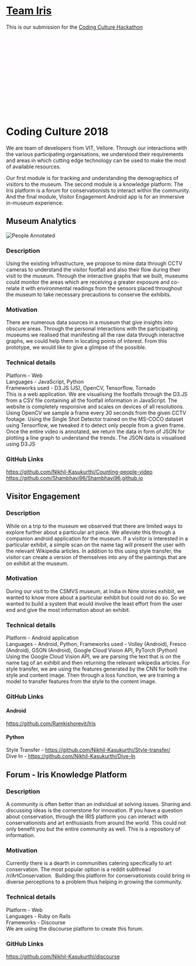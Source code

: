 # [Team Iris](https://team-iris.me)
This is our submission for the [Coding Culture Hackathon](https://coding-culture.zkm.de)

<a herf="https://team-iris.me">![Logo](https://raw.githubusercontent.com/Nikhil-Kasukurthi/Team-Iris/master/Iris%20Assets/animation.gif)

# Coding Culture 2018
We are team of developers from VIT, Vellore. Through our interactions with the various participating organisations, we understood their requirements and areas in which cutting edge technology can be used to make the most of available resources. 

Our first module is for tracking and understanding the demographics of visitors to the museum. The second module is a knowledge platform. The Iris platform is a forum for conservationists to interact within the community. And the final module, Visitor Engagement Android app is for an immersive in-museum experience. 

## Museum Analytics
![People Annotated](https://raw.githubusercontent.com/Nikhil-Kasukurthi/Counting-people-video/master/people_annotated.jpg)
### Description
Using the existing infrastructure, we propose to mine data through CCTV cameras to understand the visitor footfall and also their flow during their visit to the museum. Through the interactive graphs that we built, museums could monitor the areas which are receiving a greater exposure and co-relate it with environmental readings from the sensors placed throughout the museum to take necessary precautions to conserve the exhibits. 

### Motivation
There are numerous data sources in a museum that give insights into obscure areas. Through the personal interactions with the participating museums we realised that manifesting all the raw data through interactive graphs, we could help them in locating points of interest. From this prototype, we would like to give a glimpse of the possible. 

### Technical details
Platform - Web<br>
Languages  - JavaScript, Python<br>
Frameworks used - D3.JS (JS), OpenCV, Tensorflow, Tornado<br>
This is a web application. We are visualising the footfalls through the D3.JS from a CSV file containing all the footfall information in JavaScript. The website is completely responsive and scales on devices of all resolutions. Using OpenCV we sample a frame every 30 seconds from the given CCTV footage. Using the Single Shot Detector trained on the MS-COCO dataset using Tensorflow, we tweaked it to detect only people from a given frame. Once the entire video is annotated, we return the data in form of JSON for plotting a line graph to understand the trends. The JSON data is visualised using D3.JS

### GitHub Links
https://github.com/Nikhil-Kasukurthi/Counting-people-video <br>
https://github.com/Shambhavi96/Shambhavi96.github.io <br>


## Visitor Engagement
### Description
While on a trip to the museum we observed that there are limited ways to explore further about a particular art piece. We alleviate this through a companion android application for the museum. If a visitor is interested in a particular exhibit, a simple scan on the name tag will present the user with the relevant Wikipedia articles. In addition to this using style transfer, the visitor can create a version of themselves into any of the paintings that are on exhibit at the museum. 
### Motivation
During our visit to the CSMVS museum, at India in Nine stories exhibit, we wanted to know more about a particular exhibit but could not do so. So we wanted to build a system that would involve the least effort from the user end and give the most information about an exhibit. 

### Technical details
Platform - Android application<br>
Languages - Android, Python, Frameworks used - Volley (Android), Fresco (Android), GSON (Android), Google Cloud Vision API, PyTorch (Python)<br>
Using the Google Cloud Vision API, we are parsing the text that is on the name tag of an exhibit and then returning the relevant wikipedia articles. For style transfer, we are using the features generated by the CNN for both the style and content image. Then through a loss function, we are training a model to transfer features from the style to the content image. 

### GitHub Links
#### Android<br>
https://github.com/Ramkishorevit/Iris<br>
#### Python<br>
Style Transfer - https://github.com/Nikhil-Kasukurthi/Style-transfer/<br>
Dive In - https://github.com/Nikhil-Kasukurthi/Dive-In<br>

## Forum - Iris Knowledge Platform
### Description
A community is often better than an individual at solving issues. Sharing and discussing ideas is the cornerstone for innovation. If you have a question about conservation, through the IRIS platform you can interact with conservationists and art enthusiasts from around the world. This could not only benefit you but the entire community as well. This is a repository of information. 

### Motivation
Currently there is a dearth in communities catering specifically to art conservation. The most popular option is a reddit subthread /r/ArtConservation.  Building this platform for conservationists could bring in diverse perceptions to a problem thus helping in growing the community.

### Technical details
Platform - Web<br>
Languages - Ruby on Rails<br>
Frameworks - Discourse<br>
We are using the discourse platform to create this forum. <br>

### GitHub Links
https://github.com/Nikhil-Kasukurthi/discourse
